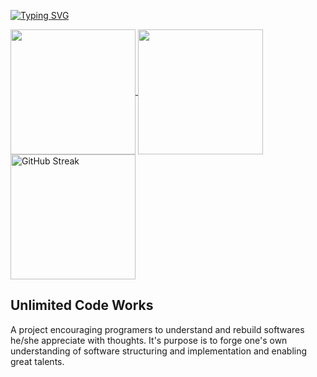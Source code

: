 <a href="https://git.io/typing-svg"><img src="https://readme-typing-svg.demolab.com?font=Fira+Code&size=48&pause=1000&vCenter=true&width=700&lines=Unlimited+Code+Works;Time+Principle;Ruoqing+He" alt="Typing SVG" /></a>

<a href="https://github.com/TimePrinciple">
  <img height=200 align="center" src="https://github-readme-stats.vercel.app/api?username=TimePrinciple&show_icons=true&theme=transparent&hide=stars,prs&show=reviews,prs_merged&custom_title=TimePrinciple&rank_icon=github&card_width=495" />
</a>
<a href="https://github.com/TimePrinciple">
  <img height=200 align="center" src="https://github-readme-stats.vercel.app/api/top-langs/?username=TimePrinciple&layout=compact&theme=transparent&langs_count=8&card_width=320" />
</a>

<a href="https://github.com/TimePrinciple">
  <img height=200 align="center" src="https://streak-stats.demolab.com?user=TimePrinciple&theme=transparent&exclude_days=Sun%2CSat&card_width=495" alt="GitHub Streak" />
</a>

## Unlimited Code Works

A project encouraging programers to understand and rebuild softwares he/she appreciate with thoughts. It's purpose is to forge one's own understanding of software structuring and implementation and enabling great talents.
